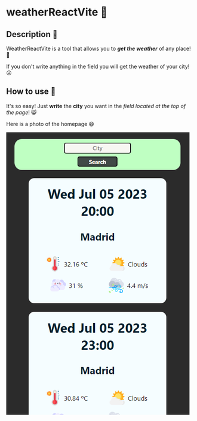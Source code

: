 # weatherReactVite 📖
## Description 📝
WeatherReactVite is a tool that allows you to ***get the weather*** of any place! 🤠

If you don't write anything in the field you will get the weather of your city! 😜

## How to use 🧰
It's so easy! Just **write** the **city** you want in the *field located at the top of the page*! 😸

Here is a photo of the homepage 😄

<img src="https://raw.githubusercontent.com/santivediap/weatherReactVite/develop/src/assets/home.png">